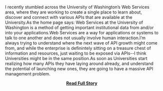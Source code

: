 <p>I recently stumbled across the University of Washington&rsquo;s Web Services area, where they are working to create a single place to learn about, discover and connect with various APIs that are available at the University.As the home page says:
Web Services at the University of Washington is a method of getting important institutional data from and/or into your applications.Web Services are a way for applications or systems to talk to one another and does not usually involve human interaction.I&rsquo;m always trying to understand where the next wave of API growth might come from, and while the enterprise is definintely sitting on a treasure chest of information and resources, just waiting to be exposed via APIs--I think Universities might be in the same position.As soon as Universities start realizing how many APIs they have laying around already, and understand the potential of launching new ones, they are going to have a massive API management problem.</p>
<center><p><a href="http://www.apievangelist.com/2012/05/30/api-management-platform-for-universiteis/" style='padding:25px; font-sze:18px; font-weight: bold;'>Read Full Story</a></p></center>
